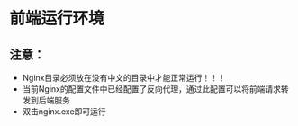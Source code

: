 # 前端运行环境

## 注意：
 - Nginx目录必须放在没有中文的目录中才能正常运行！！！
 - 当前Nginx的配置文件中已经配置了反向代理，通过此配置可以将前端请求转发到后端服务
 - 双击nginx.exe即可运行